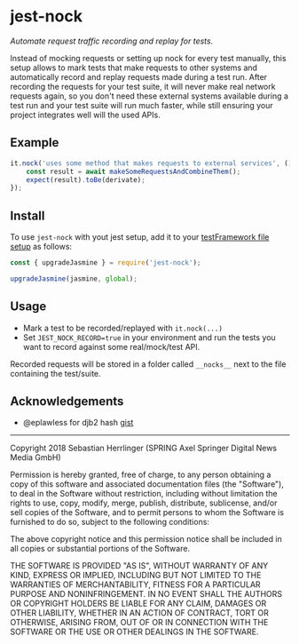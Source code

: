 # jest-nock
_Automate request traffic recording and replay for tests._

Instead of mocking requests or setting up nock for every test manually,
this setup allows to mark tests that make requests to other systems and
automatically record and replay requests made during a test run.
After recording the requests for your test suite, it will never make real network requests again, so you don't need these external systems available during a test run and your test suite will run much faster, while still ensuring your project integrates well will the used APIs.

## Example
```js
it.nock('uses some method that makes requests to external services', () => {
    const result = await makeSomeRequestsAndCombineThem();
    expect(result).toBe(derivate);
});
```

## Install
To use `jest-nock` with yout jest setup, add it to your [testFramework file setup](https://jestjs.io/docs/en/configuration.html#setuptestframeworkscriptfile-string) as follows:
```js
const { upgradeJasmine } = require('jest-nock');

upgradeJasmine(jasmine, global);
```


## Usage
 - Mark a test to be recorded/replayed with `it.nock(...)`
 - Set `JEST_NOCK_RECORD=true` in your environment and run the tests you want to record against some real/mock/test API.

Recorded requests will be stored in a folder called `__nocks__` next to the file containing the test/suite.

## Acknowledgements
- @eplawless for djb2 hash [gist](https://gist.github.com/eplawless/52813b1d8ad9af510d85)

---
Copyright 2018 Sebastian Herrlinger (SPRING Axel Springer Digital News Media GmbH)

Permission is hereby granted, free of charge, to any person obtaining a copy of this software and associated documentation files (the "Software"), to deal in the Software without restriction, including without limitation the rights to use, copy, modify, merge, publish, distribute, sublicense, and/or sell copies of the Software, and to permit persons to whom the Software is furnished to do so, subject to the following conditions:

The above copyright notice and this permission notice shall be included in all copies or substantial portions of the Software.

THE SOFTWARE IS PROVIDED "AS IS", WITHOUT WARRANTY OF ANY KIND, EXPRESS OR IMPLIED, INCLUDING BUT NOT LIMITED TO THE WARRANTIES OF MERCHANTABILITY, FITNESS FOR A PARTICULAR PURPOSE AND NONINFRINGEMENT. IN NO EVENT SHALL THE AUTHORS OR COPYRIGHT HOLDERS BE LIABLE FOR ANY CLAIM, DAMAGES OR OTHER LIABILITY, WHETHER IN AN ACTION OF CONTRACT, TORT OR OTHERWISE, ARISING FROM, OUT OF OR IN CONNECTION WITH THE SOFTWARE OR THE USE OR OTHER DEALINGS IN THE SOFTWARE.